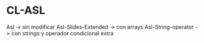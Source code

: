 CL-ASL
====================================
Asl -> sin modificar
Asl-Slides-Extended -> con arrays
Asl-String-operator -> con strings y operador condicional extra
